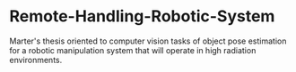 # Remote-Handling-Robotic-System
Marter's thesis oriented to computer vision tasks of object pose estimation for a robotic manipulation system that will operate in high radiation environments.
